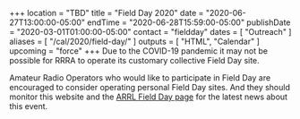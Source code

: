 +++
location = "TBD"
title = "Field Day 2020"
date = "2020-06-27T13:00:00-05:00"
endTime = "2020-06-28T15:59:00-05:00"
publishDate = "2020-03-01T01:00:00-05:00"
contact = "fieldday"
dates = [ "Outreach" ]
aliases = [ "/cal/2020/field-day/" ]
outputs = [ "HTML", "Calendar" ]
upcoming = "force"
+++
Due to the COVID-19 pandemic it may not be possible for RRRA to operate its
customary collective Field Day site.

Amateur Radio Operators who would like to participate in Field Day
are encouraged to consider operating personal Field Day sites.
And they should monitor this website and the [ARRL Field Day
page](http://www.arrl.org/field-day) for the latest news about this
event.
